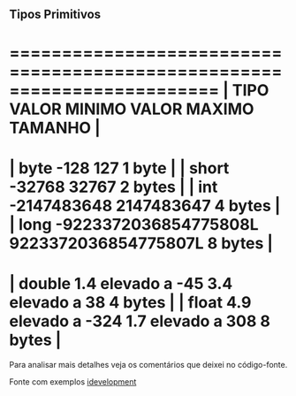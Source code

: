 ## Tipos Primitivos

========================================================================
| TIPO		VALOR MINIMO			VALOR MAXIMO			   TAMANHO |
========================================================================
| byte		-128 					127						   1 byte  |
| short		-32768  				32767					   2 bytes |
| int		-2147483648 			2147483647				   4 bytes |
| long		-9223372036854775808L   9223372036854775807L	   8 bytes |
========================================================================
| double	1.4 elevado a -45		3.4 elevado a 38		   4 bytes |
| float		4.9 elevado a -324		1.7 elevado a 308		   8 bytes |
========================================================================

Para analisar mais detalhes veja os comentários que deixei no código-fonte.

Fonte com exemplos [idevelopment](http://idevelopment.info/)